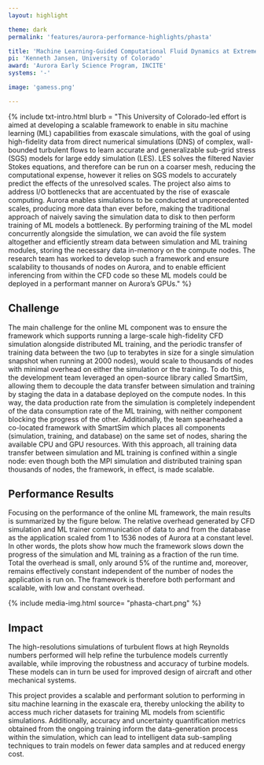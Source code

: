 ```yaml
---
layout: highlight

theme: dark
permalink: 'features/aurora-performance-highlights/phasta'

title: 'Machine Learning-Guided Computational Fluid Dynamics at Extreme Scales'
pi: 'Kenneth Jansen, University of Colorado'
award: 'Aurora Early Science Program, INCITE'
systems: '-'

image: 'gamess.png' 

---
```




{% include txt-intro.html 
    blurb = "This University of Colorado-led effort is aimed at developing a scalable framework to enable in situ machine learning (ML) capabilities from exascale simulations, with the goal of using high-fidelity data from direct numerical simulations (DNS) of complex, wall-bounded turbulent flows to learn accurate and generalizable sub-grid stress (SGS) models for large eddy simulation (LES). LES solves the filtered Navier Stokes equations, and therefore can be run on a coarser mesh, reducing the computational expense, however it relies on SGS models to accurately predict the effects of the unresolved scales. The project also aims to address I/O bottlenecks that are accentuated by the rise of exascale computing. Aurora enables simulations to be conducted at unprecedented scales, producing more data than ever before, making the traditional approach of naively saving the simulation data to disk to then perform training of ML models a bottleneck. By performing training of the ML model concurrently alongside the simulation, we can avoid the file system altogether and efficiently stream data between simulation and ML training modules, storing the necessary data in-memory on the compute nodes. The research team has worked to develop such a framework and ensure scalability to thousands of nodes on Aurora, and to enable efficient inferencing from within the CFD code so these ML models could be deployed in a performant manner on Aurora’s GPUs."
%}



## Challenge
The main challenge for the online ML component was to ensure the framework which supports running a large-scale high-fidelity CFD simulation alongside distributed ML training, and the periodic transfer of training data between the two (up to terabytes in size for a single simulation snapshot when running at 2000 nodes), would scale to thousands of nodes with minimal overhead on either the simulation or the training. To do this, the development team leveraged an open-source library called SmartSim, allowing them to decouple the data transfer between simulation and training by staging the data in a database deployed on the compute nodes. In this way, the data production rate from the simulation is completely independent of the data consumption rate of the ML training, with neither component blocking the progress of the other. Additionally, the team spearheaded a co-located framework with SmartSim which places all components (simulation, training, and database) on the same set of nodes, sharing the available CPU and GPU resources. With this approach, all training data transfer between simulation and ML training is confined within a single node: even though both the MPI simulation and distributed training span thousands of nodes, the framework, in effect, is made scalable.


## Performance Results
Focusing on the performance of the online ML framework, the main results is summarized by the figure below. The relative overhead generated by CFD simulation and ML trainer communication of data to and from the database as the application scaled from 1 to 1536 nodes of Aurora at a constant level. In other words, the plots show how much the framework slows down the progress of the simulation and ML training as a fraction of the run time. Total the overhead is small, only around 5% of the runtime and, moreover, remains effectively constant independent of the number of nodes the application is run on. The framework is therefore both performant and scalable, with low and constant overhead.

{% include media-img.html
   source= "phasta-chart.png"
%}

## Impact
The high-resolutions simulations of turbulent flows at high Reynolds numbers performed will help refine the turbulence models currently available, while improving the robustness and accuracy of turbine models. These models can in turn be used for improved design of aircraft and other mechanical systems.

This project provides a scalable and performant solution to performing in situ machine learning in the exascale era, thereby unlocking the ability to access much richer datasets for training ML models from scientific simulations. Additionally, accuracy and uncertainty quantification metrics obtained from the ongoing training inform the data-generation process within the simulation, which can lead to intelligent data sub-sampling techniques to train models on fewer data samples and at reduced energy cost.

